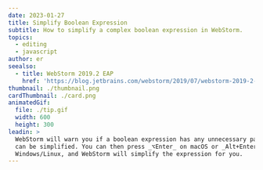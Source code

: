 ```yaml
---
date: 2023-01-27
title: Simplify Boolean Expression
subtitle: How to simplify a complex boolean expression in WebStorm.
topics:
  - editing
  - javascript
author: er
seealso:
  - title: WebStorm 2019.2 EAP
    href: 'https://blog.jetbrains.com/webstorm/2019/07/webstorm-2019-2-eap-6/'
thumbnail: ./thumbnail.png
cardThumbnail: ./card.png
animatedGif:
  file: ./tip.gif
  width: 600
  height: 300
leadin: >
  WebStorm will warn you if a boolean expression has any unnecessary parts that
  can be simplified. You can then press _⌥Enter_ on macOS or _Alt+Enter_ on
  Windows/Linux, and WebStorm will simplify the expression for you.
---
```


